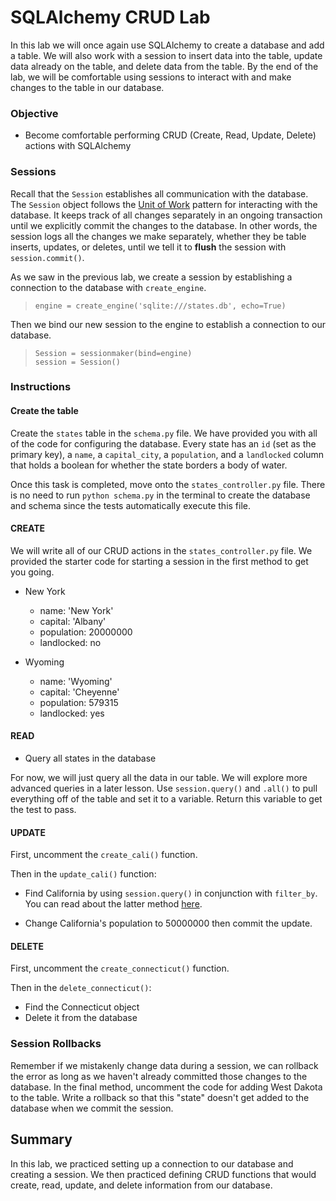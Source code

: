 
# SQLAlchemy CRUD Lab

In this lab we will once again use SQLAlchemy to create a database and add a table. We will also work with a session to insert data into the table, update data already on the table, and delete data from the table. By the end of the lab, we will be comfortable using sessions to interact with and make changes to the table in our database.

### Objective

* Become comfortable performing CRUD (Create, Read, Update, Delete) actions with SQLAlchemy

### Sessions

Recall that the `Session` establishes all communication with the database.  The `Session` object follows the [Unit of Work](https://martinfowler.com/eaaCatalog/unitOfWork.html) pattern for interacting with the database.  It keeps track of all changes separately in an ongoing transaction until we explicitly commit the changes to the database.  In other words, the session logs all the changes we make separately, whether they be table inserts, updates, or deletes, until we tell it to **flush** the session with `session.commit()`.

As we saw in the previous lab, we create a session by establishing a connection to the database with `create_engine`.

>     engine = create_engine('sqlite:///states.db', echo=True)

Then we bind our new session to the engine to establish a connection to our database.

>     Session = sessionmaker(bind=engine)
>     session = Session()


### Instructions

#### Create the table

Create the `states` table in the `schema.py` file.  We have provided you with all of the code for configuring the database.  Every state has an `id` (set as the primary key), a `name`, a `capital_city`, a `population`, and a `landlocked` column that holds a boolean for whether the state borders a body of water.

Once this task is completed, move onto the `states_controller.py` file.  There is no need to run `python schema.py` in the terminal to create the database and schema since the tests automatically execute this file.

#### CREATE

We will write all of our CRUD actions in the `states_controller.py` file.  We provided the starter code for starting a session in the first method to get you going.

* New York
    - name: 'New York'
    - capital: 'Albany'
    - population: 20000000
    - landlocked: no
    
* Wyoming
    - name: 'Wyoming'
    - capital: 'Cheyenne'
    - population: 579315
    - landlocked: yes

#### READ

* Query all states in the database

For now, we will just query all the data in our table.  We will explore more advanced queries in a later lesson.  Use `session.query()` and `.all()` to pull everything off of the table and set it to a variable.  Return this variable to get the test to pass.

#### UPDATE

First, uncomment the `create_cali()` function.  

Then in the `update_cali()` function:

* Find California by using `session.query()` in conjunction with `filter_by`.  You can read about the latter method [here](http://docs.sqlalchemy.org/en/latest/orm/query.html#sqlalchemy.orm.query.Query.filter_by).

* Change California's population to 50000000 then commit the update.

#### DELETE

First, uncomment the `create_connecticut()` function.  

Then in  the `delete_connecticut()`:

* Find the Connecticut object
* Delete it from the database 

### Session Rollbacks

Remember if we mistakenly change data during a session, we can rollback the error as long as we haven't already committed those changes to the database.  In the final method, uncomment the code for adding West Dakota to the table.  Write a rollback so that this "state" doesn't get added to the database when we commit the session.

## Summary

In this lab, we practiced setting up a connection to our database and creating a session. We then practiced defining CRUD functions that would create, read, update, and delete information from our database. 
